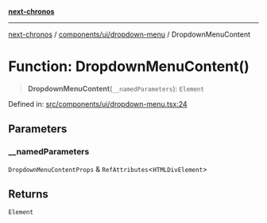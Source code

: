 [**next-chronos**](../../../../README.md)

***

[next-chronos](../../../../README.md) / [components/ui/dropdown-menu](../README.md) / DropdownMenuContent

# Function: DropdownMenuContent()

> **DropdownMenuContent**(`__namedParameters`): `Element`

Defined in: [src/components/ui/dropdown-menu.tsx:24](https://github.com/Bababum95/next-chronos/blob/41860730c8dd12c16699269e1eee86402c8d1a9f/src/components/ui/dropdown-menu.tsx#L24)

## Parameters

### \_\_namedParameters

`DropdownMenuContentProps` & `RefAttributes`\<`HTMLDivElement`\>

## Returns

`Element`
